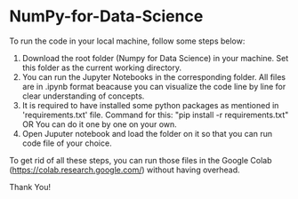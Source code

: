 # NumPy-for-Data-Science

To run the code in your local machine, follow some steps below:

1. Download the root folder (Numpy for Data Science) in your machine. Set this folder as the current working directory.
2. You can run the Jupyter Notebooks in the corresponding folder. All files are in .ipynb format beacause you can visualize the code line by line for clear understanding of concepts.
3. It is required to have installed some python packages as mentioned in 'requirements.txt' file. Command for this: "pip install -r requirements.txt" OR You can do it one by one on your own.
4. Open Juputer notebook and load the folder on it so that you can run code file of your choice. 

To get rid of all these steps, you can run those files in the Google Colab (https://colab.research.google.com/) without having overhead.

Thank You!


